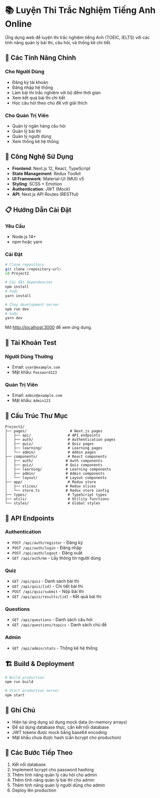 # 📚 Luyện Thi Trắc Nghiệm Tiếng Anh Online

Ứng dụng web để luyện thi trắc nghiệm tiếng Anh (TOEIC, IELTS) với các tính năng quản lý bài thi, câu hỏi, và thống kê chi tiết.

## 🎯 Các Tính Năng Chính

### Cho Người Dùng
-  Đăng ký tài khoản
-  Đăng nhập hệ thống
-  Làm bài thi trắc nghiệm với bộ đếm thời gian
-  Xem kết quả bài thi chi tiết
-  Học câu hỏi theo chủ đề với giải thích

### Cho Quản Trị Viên
-  Quản lý ngân hàng câu hỏi
-  Quản lý bài thi
-  Quản lý người dùng
-  Xem thống kê hệ thống

## 🚀 Công Nghệ Sử Dụng

- **Frontend**: Next.js 12, React, TypeScript
- **State Management**: Redux Toolkit
- **UI Framework**: Material-UI (MUI) v5
- **Styling**: SCSS + Emotion
- **Authentication**: JWT (Mock)
- **API**: Next.js API Routes (RESTful)

## 📋 Hướng Dẫn Cài Đặt

### Yêu Cầu
- Node.js 14+
- npm hoặc yarn

### Cài Đặt

```bash
# Clone repository
git clone <repository-url>
cd Project2

# Cài đặt dependencies
npm install
# hoặc
yarn install

# Chạy development server
npm run dev
# hoặc
yarn dev
```

Mở [http://localhost:3000](http://localhost:3000) để xem ứng dụng.

## 🔐 Tài Khoản Test

### Người Dùng Thường
- Email: `user@example.com`
- Mật khẩu: `Password123`

### Quản Trị Viên
- Email: `admin@example.com`
- Mật khẩu: `Admin123`

## 📁 Cấu Trúc Thư Mục

```
Project2/
├── pages/                    # Next.js pages
│   ├── api/                 # API endpoints
│   ├── auth/                # Authentication pages
│   ├── quiz/                # Quiz pages
│   ├── learning/            # Learning pages
│   └── admin/               # Admin pages
├── components/              # React components
│   ├── auth/               # Auth components
│   ├── quiz/               # Quiz components
│   ├── learning/           # Learning components
│   ├── admin/              # Admin components
│   └── layout/             # Layout components
├── app/                     # Redux store
│   ├── slices/             # Redux slices
│   └── store.ts            # Redux store config
├── types/                   # TypeScript types
├── utils/                   # Utility functions
└── styles/                  # Global styles
```

## 🔌 API Endpoints

### Authentication
- `POST /api/auth/register` - Đăng ký
- `POST /api/auth/login` - Đăng nhập
- `POST /api/auth/logout` - Đăng xuất
- `GET /api/auth/me` - Lấy thông tin người dùng

### Quiz
- `GET /api/quiz` - Danh sách bài thi
- `GET /api/quiz/[id]` - Chi tiết bài thi
- `POST /api/quiz/submit` - Nộp bài thi
- `GET /api/quiz/results/[id]` - Kết quả bài thi

### Questions
- `GET /api/questions` - Danh sách câu hỏi
- `GET /api/questions/topics` - Danh sách chủ đề

### Admin
- `GET /api/admin/stats` - Thống kê hệ thống

## 🏗️ Build & Deployment

```bash
# Build production
npm run build

# Start production server
npm start
```

## 📝 Ghi Chú

- Hiện tại ứng dụng sử dụng mock data (in-memory arrays)
- Để sử dụng database thực, cần kết nối database
- JWT tokens được mock bằng base64 encoding
- Mật khẩu chưa được hash (cần bcrypt cho production)

## 🔄 Các Bước Tiếp Theo

1. Kết nối database
2. Implement bcrypt cho password hashing
3. Thêm tính năng quản lý câu hỏi cho admin
4. Thêm tính năng quản lý bài thi cho admin
5. Thêm tính năng quản lý người dùng cho admin
6. Deploy lên production
